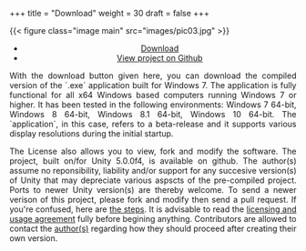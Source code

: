 +++
title = "Download"
weight = 30
draft = false
+++

{{< figure class="image main" src="images/pic03.jpg" >}}
<div style="text-align: center;">
	<ul class="actions">
		<li><a href="https://raw.githubusercontent.com/siddhantrimal/VTBT/master/download/VTBT.zip" class="button" rel="follow" download="">Download</a></li>
		<li><a href="https://github.com/siddhantrimal/VTBT/tree/master/project" class="button special" rel="follow">View project on Github <i class="icon fa-github"></i></a></li>
	</ul>
</div>
<div style="text-align: justify;">
With the download button given here, you can download the compiled version of the `.exe` application built for Windows 7. The application is fully functional for all x64 Windows based computers running Windows 7 or higher. It has been tested in the following environments: Windows 7 64-bit, Windows 8 64-bit, Windows 8.1 64-bit, Windows 10 64-bit. The `application`, in this case, refers to a beta-release and it supports various display resolutions during the initial startup.

The License also allows you to view, fork and modify the software. The project, built on/for Unity 5.0.0f4, is available on github. The author(s) assume no reponsibility, liability and/or support for any succesive version(s) of Unity that may depreciate various aspscts of the pre-compiled project. Ports to newer Unity version(s) are thereby welcome. To send a newer verison of this project, please fork and modify then send a pull request. If you're confused, here are [the steps](https://gist.github.com/Chaser324/ce0505fbed06b947d962). It is advisable to read the [licensing and usage agreement](#license) fully before begining anything. Contributors are allowed to contact the [author(s)](#team) regarding how they should proceed after creating their own version.
</div>